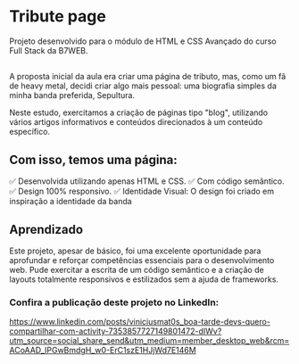 # Tribute page
Projeto desenvolvido para o módulo de HTML e CSS Avançado do curso Full Stack da B7WEB.
##

A proposta inicial da aula era criar uma página de tributo, mas, como um fã de heavy metal, decidi criar algo mais pessoal: uma biografia simples da minha banda preferida, Sepultura.

Neste estudo, exercitamos a criação de páginas tipo "blog", utilizando vários artigos informativos e conteúdos direcionados à um conteúdo específico.

## Com isso, temos uma página:

✅ Desenvolvida utilizando apenas HTML e CSS.
✅ Com código semântico.
✅ Design 100% responsivo.
✅ Identidade Visual: O design foi criado em inspiração a identidade da banda

## Aprendizado

Este projeto, apesar de básico, foi uma excelente oportunidade para aprofundar e reforçar competências essenciais para o desenvolvimento web. Pude exercitar a escrita de um código semântico e a criação de layouts totalmente responsivos e estilizados sem a ajuda de frameworks.
###

### Confira a publicação deste projeto no LinkedIn:
https://www.linkedin.com/posts/viniciusmat0s_boa-tarde-devs-quero-compartilhar-com-activity-7353857727149801472-dIWv?utm_source=social_share_send&utm_medium=member_desktop_web&rcm=ACoAAD_IPGwBmdgH_w0-ErC1szE1HJjWd7E146M
